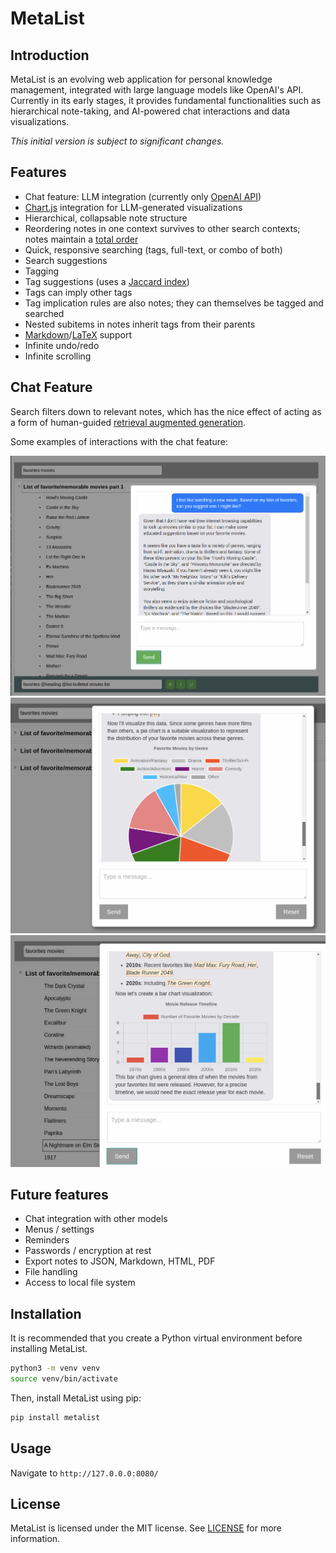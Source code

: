 # MetaList

## Introduction
MetaList is an evolving web application for personal knowledge management, 
integrated with large language models like OpenAI's API. 
Currently in its early stages, it provides fundamental functionalities 
such as hierarchical note-taking, and AI-powered chat interactions and 
data visualizations. 

*This initial version is subject to significant changes.*

## Features

- Chat feature: LLM integration (currently only [OpenAI API](https://openai.com/blog/openai-api))
- [Chart.js](https://www.chartjs.org/) integration for LLM-generated visualizations
- Hierarchical, collapsable note structure
- Reordering notes in one context survives to other search contexts; notes maintain a [total order](https://en.wikipedia.org/wiki/Total_order)
- Quick, responsive searching (tags, full-text, or combo of both)
- Search suggestions
- Tagging
- Tag suggestions (uses a [Jaccard index](https://en.wikipedia.org/wiki/Jaccard_index))
- Tags can imply other tags
- Tag implication rules are also notes; they can themselves be tagged and searched
- Nested subitems in notes inherit tags from their parents
- [Markdown](https://markdown-it.github.io/)/[LaTeX](https://katex.org/) support
- Infinite undo/redo
- Infinite scrolling

## Chat Feature

Search filters down to relevant notes, which has the nice 
effect of acting as a form of human-guided [retrieval augmented generation](https://www.promptingguide.ai/techniques/rag).

Some examples of interactions with the chat feature:

<img src="docs/chat-example-1.png" width="600" />
<img src="docs/chat-example-2.png" width="600" />
<img src="docs/chat-example-3.png" width="600" />

## Future features

- Chat integration with other models
- Menus / settings
- Reminders
- Passwords / encryption at rest
- Export notes to JSON, Markdown, HTML, PDF
- File handling
- Access to local file system

## Installation

It is recommended that you create a Python virtual environment before installing MetaList.

```bash
python3 -m venv venv
source venv/bin/activate
```

Then, install MetaList using pip:

```bash
pip install metalist
```

## Usage

Navigate to `http://127.0.0.0:8080/`

## License

MetaList is licensed under the MIT license. See [LICENSE](LICENSE) for more information.

